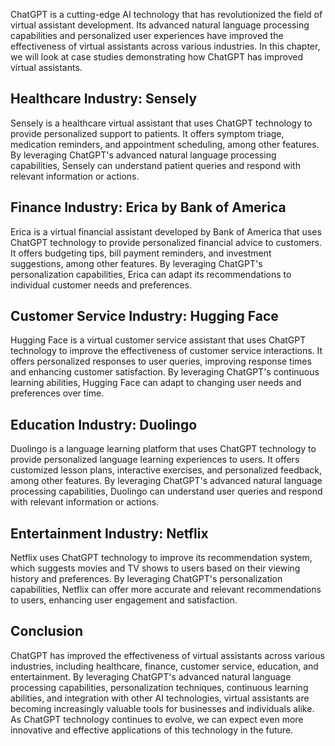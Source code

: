 
ChatGPT is a cutting-edge AI technology that has revolutionized the field of virtual assistant development. Its advanced natural language processing capabilities and personalized user experiences have improved the effectiveness of virtual assistants across various industries. In this chapter, we will look at case studies demonstrating how ChatGPT has improved virtual assistants.

Healthcare Industry: Sensely
----------------------------

Sensely is a healthcare virtual assistant that uses ChatGPT technology to provide personalized support to patients. It offers symptom triage, medication reminders, and appointment scheduling, among other features. By leveraging ChatGPT's advanced natural language processing capabilities, Sensely can understand patient queries and respond with relevant information or actions.

Finance Industry: Erica by Bank of America
------------------------------------------

Erica is a virtual financial assistant developed by Bank of America that uses ChatGPT technology to provide personalized financial advice to customers. It offers budgeting tips, bill payment reminders, and investment suggestions, among other features. By leveraging ChatGPT's personalization capabilities, Erica can adapt its recommendations to individual customer needs and preferences.

Customer Service Industry: Hugging Face
---------------------------------------

Hugging Face is a virtual customer service assistant that uses ChatGPT technology to improve the effectiveness of customer service interactions. It offers personalized responses to user queries, improving response times and enhancing customer satisfaction. By leveraging ChatGPT's continuous learning abilities, Hugging Face can adapt to changing user needs and preferences over time.

Education Industry: Duolingo
----------------------------

Duolingo is a language learning platform that uses ChatGPT technology to provide personalized language learning experiences to users. It offers customized lesson plans, interactive exercises, and personalized feedback, among other features. By leveraging ChatGPT's advanced natural language processing capabilities, Duolingo can understand user queries and respond with relevant information or actions.

Entertainment Industry: Netflix
-------------------------------

Netflix uses ChatGPT technology to improve its recommendation system, which suggests movies and TV shows to users based on their viewing history and preferences. By leveraging ChatGPT's personalization capabilities, Netflix can offer more accurate and relevant recommendations to users, enhancing user engagement and satisfaction.

Conclusion
----------

ChatGPT has improved the effectiveness of virtual assistants across various industries, including healthcare, finance, customer service, education, and entertainment. By leveraging ChatGPT's advanced natural language processing capabilities, personalization techniques, continuous learning abilities, and integration with other AI technologies, virtual assistants are becoming increasingly valuable tools for businesses and individuals alike. As ChatGPT technology continues to evolve, we can expect even more innovative and effective applications of this technology in the future.
